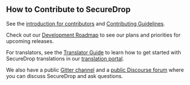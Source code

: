 ## How to Contribute to SecureDrop

See the [introduction for contributors](https://developers.securedrop.org/en/latest/contributing.html) and [Contributing Guidelines](https://developers.securedrop.org/en/latest/contributor_guidelines.html).

Check out our [Development Roadmap](https://github.com/freedomofpress/securedrop/wiki-Roadmap) to see our plans and priorities for upcoming releases.

For translators, see the [Translator Guide](https://developers.securedrop.org/en/latest/translations.html) to learn how to get started with SecureDrop translations
in our [translation portal](https://weblate.securedrop.org/).

We also have a public [Gitter channel](https://gitter.im/freedomofpress/securedrop) and a [public Discourse forum](https://forum.securedrop.org/) where you can discuss SecureDrop and ask questions.